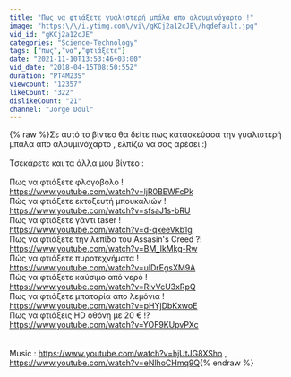 ```yaml
---
title: "Πως να φτιάξετε γυαλιστερή μπάλα απο αλουμινόχαρτο !"
image: "https:\/\/i.ytimg.com\/vi\/gKCj2a12cJE\/hqdefault.jpg"
vid_id: "gKCj2a12cJE"
categories: "Science-Technology"
tags: ["πως","να","φτιάξετε"]
date: "2021-11-10T13:53:46+03:00"
vid_date: "2018-04-15T08:50:55Z"
duration: "PT4M23S"
viewcount: "12357"
likeCount: "322"
dislikeCount: "21"
channel: "Jorge Doul"
---
```

{% raw %}Σε αυτό το βίντεο θα δείτε πως κατασκεύασα την γυαλιστερή μπάλα απο αλουμινόχαρτο , ελπίζω να σας αρέσει :)<br /><br />Tσεκάρετε και τα άλλα μου βίντεο :<br /><br />Πως να φτιάξετε φλογοβόλο !<br /><a rel="nofollow" target="blank" href="https://www.youtube.com/watch?v=ljR0BEWFcPk">https://www.youtube.com/watch?v=ljR0BEWFcPk</a><br />Πώς να φτιάξετε εκτοξευτή μπουκαλιών !<br /><a rel="nofollow" target="blank" href="https://www.youtube.com/watch?v=sfsaJ1s-bRU">https://www.youtube.com/watch?v=sfsaJ1s-bRU</a><br />Πως να φτιάξετε γάντι taser ! <br /><a rel="nofollow" target="blank" href="https://www.youtube.com/watch?v=d-qxeeVkb1g">https://www.youtube.com/watch?v=d-qxeeVkb1g</a><br />Πως να φτιάξετε την λεπίδα του Assasin's Creed ?!<br /><a rel="nofollow" target="blank" href="https://www.youtube.com/watch?v=BM_IkMkg-Rw">https://www.youtube.com/watch?v=BM_IkMkg-Rw</a><br />Πώς να φτιάξετε πυροτεχνήματα !<br /><a rel="nofollow" target="blank" href="https://www.youtube.com/watch?v=ulDrEgsXM9A">https://www.youtube.com/watch?v=ulDrEgsXM9A</a><br />Πώς να φτιάξετε καύσιμο από νερό ! <br /><a rel="nofollow" target="blank" href="https://www.youtube.com/watch?v=RIvVcU3xRpQ">https://www.youtube.com/watch?v=RIvVcU3xRpQ</a><br />Πως να φτιάξετε μπαταρία απο λεμόνια !<br /><a rel="nofollow" target="blank" href="https://www.youtube.com/watch?v=pHYjDbKxwoE">https://www.youtube.com/watch?v=pHYjDbKxwoE</a><br />Πως να φτιάξεις HD οθόνη με 20 € !?<br /><a rel="nofollow" target="blank" href="https://www.youtube.com/watch?v=YOF9KUpvPXc">https://www.youtube.com/watch?v=YOF9KUpvPXc</a><br /><br /><br />Music : <a rel="nofollow" target="blank" href="https://www.youtube.com/watch?v=hjUtJG8XSho">https://www.youtube.com/watch?v=hjUtJG8XSho</a> , <a rel="nofollow" target="blank" href="https://www.youtube.com/watch?v=eNlhoCHmq9Q">https://www.youtube.com/watch?v=eNlhoCHmq9Q</a>{% endraw %}
